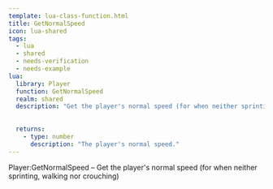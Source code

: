 ```yaml
---
template: lua-class-function.html
title: GetNormalSpeed
icon: lua-shared
tags:
  - lua
  - shared
  - needs-verification
  - needs-example
lua:
  library: Player
  function: GetNormalSpeed
  realm: shared
  description: "Get the player's normal speed (for when neither sprinting, walking nor crouching)"
  
  
  returns:
    - type: number
      description: "The player's normal speed."
---
```


<div class="lua__search__keywords">
Player:GetNormalSpeed &#x2013; Get the player's normal speed (for when neither sprinting, walking nor crouching)
</div>
